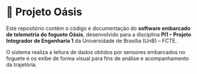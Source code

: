 # 🚀 Projeto Oásis

Este repositório contém o código e documentação do **software embarcado de telemetria do foguete Oásis**, desenvolvido para a disciplina **PI1 – Projeto Integrador de Engenharia 1** da Universidade de Brasília (UnB) – FCTE.

O sistema realiza a leitura de dados obtidos por sensores embarcados no foguete e os exibe de forma visual para fins de análise e acompanhamento da trajetória.

